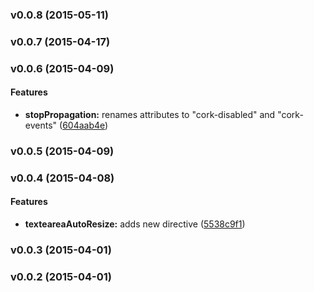 <a name="v0.0.8"></a>
### v0.0.8 (2015-05-11)

<a name="v0.0.7"></a>
### v0.0.7 (2015-04-17)

<a name="v0.0.6"></a>
### v0.0.6 (2015-04-09)


#### Features

* **stopPropagation:** renames attributes to "cork-disabled" and "cork-events" ([604aab4e](git@github.com:cork-labs/ng.cork.ui.stop-propagation/commit/604aab4e96e94d0f9ceab64042561e66907fac68))

<a name="v0.0.5"></a>
### v0.0.5 (2015-04-09)

<a name="v0.0.4"></a>
### v0.0.4 (2015-04-08)


#### Features

* **texteareaAutoResize:** adds new directive ([5538c9f1](git@github.com:cork-labs/ng.cork.ui.stop-propagation/commit/5538c9f1514a6ca23d5eee07ecaad61a4104719a))

<a name="v0.0.3"></a>
### v0.0.3 (2015-04-01)

<a name="v0.0.2"></a>
### v0.0.2 (2015-04-01)

